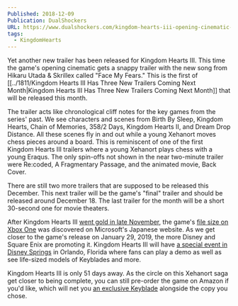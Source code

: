 ```yaml
---
Published: 2018-12-09
Publication: DualShockers
URL: https://www.dualshockers.com/kingdom-hearts-iii-opening-cinematic-trailer/
tags:
  - KingdomHearts
---
```

Yet another new trailer has been released for Kingdom Hearts III. This time the game's opening cinematic gets a snappy trailer with the new song from Hikaru Utada & Skrillex called "Face My Fears." This is the first of [[../1811/Kingdom Hearts III Has Three New Trailers Coming Next Month|Kingdom Hearts III Has Three New Trailers Coming Next Month]] that will be released this month.

The trailer acts like chronological cliff notes for the key games from the series' past. We see characters and scenes from Birth By Sleep, Kingdom Hearts, Chain of Memories, 358/2 Days, Kingdom Hearts II, and Dream Drop Distance. All these scenes fly in and out while a young Xehanort moves chess pieces around a board. This is reminiscent of one of the first Kingdom Hearts III trailers where a young Xehanort plays chess with a young Eraqus. The only spin-offs not shown in the near two-minute trailer were Re:coded, A Fragmentary Passage, and the animated movie, Back Cover.

There are still two more trailers that are supposed to be released this December. This next trailer will be the game's "final" trailer and should be released around December 18. The last trailer for the month will be a short 30-second one for movie theaters.

After Kingdom Hearts III [went gold in late November](https://www.dualshockers.com/kingdom-hearts-iii-goes-gold/), the game's [file size on Xbox One](https://www.dualshockers.com/kingdom-hearts-3-file-size/) was discovered on Microsoft's Japanese website. As we get closer to the game's release on January 29, 2019, the more Disney and Square Enix are promoting it. Kingdom Hearts III will have [a special event in Disney Springs](https://www.dualshockers.com/kingdom-hearts-iii-disney-world/) in Orlando, Florida where fans can play a demo as well as see life-sized models of Keyblades and more.

Kingdom Hearts III is only 51 days away. As the circle on this Xehanort saga get closer to being complete, you can still pre-order the game on Amazon if you'd like, which will net you [an exclusive Keyblade](https://www.dualshockers.com/kingdom-hearts-iii-dawn-till-dusk-keyblade/) alongside the copy you chose.

